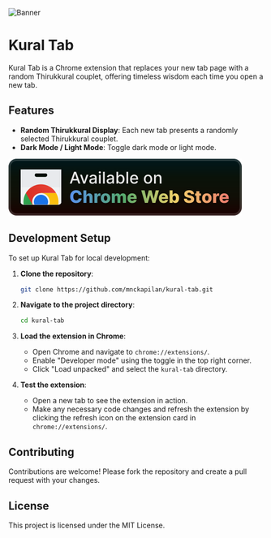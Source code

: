 
![Banner](assets/banner.png)

# Kural Tab

Kural Tab is a Chrome extension that replaces your new tab page with a random Thirukkural couplet, offering timeless wisdom each time you open a new tab.


## Features

- **Random Thirukkural Display**: Each new tab presents a randomly selected Thirukkural couplet.
- **Dark Mode / Light Mode**: Toggle dark mode or light mode.

[![Chrome](assets/chrome.svg)](https://chrome.google.com/webstore/detail/kural-tab/njidhifbpgbfadoffhibkjnnkfhcglpc)

## Development Setup

To set up Kural Tab for local development:

1. **Clone the repository**:

   ```bash
   git clone https://github.com/mnckapilan/kural-tab.git
   ```

2. **Navigate to the project directory**:

   ```bash
   cd kural-tab
   ```

3. **Load the extension in Chrome**:

   - Open Chrome and navigate to `chrome://extensions/`.
   - Enable "Developer mode" using the toggle in the top right corner.
   - Click "Load unpacked" and select the `kural-tab` directory.

4. **Test the extension**:

   - Open a new tab to see the extension in action.
   - Make any necessary code changes and refresh the extension by clicking the refresh icon on the extension card in `chrome://extensions/`.

## Contributing

Contributions are welcome! Please fork the repository and create a pull request with your changes.

## License

This project is licensed under the MIT License.